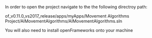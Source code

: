 In order to open the project navigate to the the following directroy path:

of_v0.11.0_vs2017_release/apps/myApps/Movement Algorithms Project/AIMovementAlgorithms/AIMovementAlgorithms.sln

You will also need to install openFrameworks onto your machine